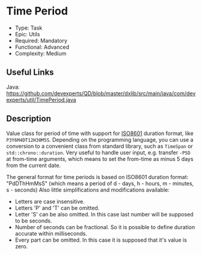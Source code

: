 # Time Period

* Type: Task
* Epic: Utils
* Required: Mandatory
* Functional: Advanced
* Complexity: Medium

## Useful Links

Java:
https://github.com/devexperts/QD/blob/master/dxlib/src/main/java/com/devexperts/util/TimePeriod.java

## Description

Value class for period of time with support for [ISO8601](https://en.wikipedia.org/wiki/ISO_8601) duration format,
like `P3Y6M4DT12H30M5S`. Depending on the programming language, you can use a conversion to a convenient class from
standard library, such as `TimeSpan` or `std::chrono::duration`. Very useful to handle user input, e.g. transfer `-P5D`
at from-time arguments, which means to set the from-time as minus 5 days from the current date.

The general format for time periods is based on ISO8601 duration format: "PdDThHmMsS" (which means a period of
d - days, h - hours, m - minutes, s - seconds) Also little simplifications and modifications available:

* Letters are case insensitive.
* Letters 'P' and 'T' can be omitted.
* Letter 'S' can be also omitted. In this case last number will be supposed to be seconds.
* Number of seconds can be fractional. So it is possible to define duration accurate within milliseconds.
* Every part can be omitted. In this case it is supposed that it's value is zero.
